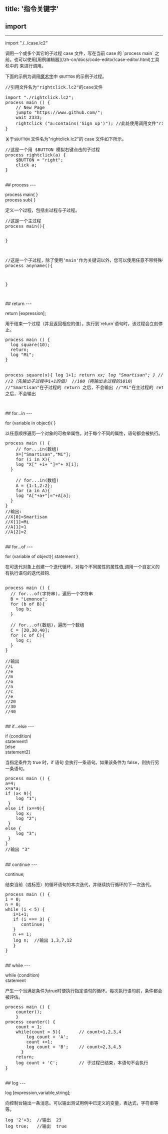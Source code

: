 title: '指令关键字'
---

## import
---
<p class="alert alert-warning">import "./../case.lc2"</p>
调用一个或多个其它的子过程 case 文件，写在当前 case 的 `process main` 之前。也可以使用[用例编辑器](/zh-cn/docs/code-editor/case-editor.html)工具栏中的 <i class="fa fa-download"></i> 来进行调用。

下面的示例为调用[魔术字](/zh-cn/docs/lemoncase2/magic.html)中 `$BUTTON` 的示例子过程。
<pre class='sublemon'>//引用文件名为"rightclick.lc2"的case文件

import "./rightclick.lc2";
process main () {
	// New Page
	jumpto "https://www.github.com/";
	wait 2333;
	rightclick ("a:contains('Sign up')"); //此处使用调用文件"rightclick.lc2"中的 rightclick() 过程右键 Sign up
}</pre>

关于`$BUTTON` 文件名为"rightclick.lc2"的 case 文件如下所示。

<pre class='sublemon'>
//这是一个用 $BUTTON 模拟右键点击的子过程
process rightclick(a) {
    $BUTTON = "right";
    click a;
}</pre>

<br/>
## process
---
<p class="alert alert-warning">process main{ }<br/>process sub{ }</p>
定义一个过程，包括主过程与子过程。
<pre class='sublemon'>//这是一个主过程
process main(){

}

//这是一个子过程，除了使用‘main'作为关键词以外，您可以使用任意不带特殊符号的字符串来对子过程进行命名。
process anyname(){ 

}</pre>  

<br/>
## return
---
<p class="alert alert-warning">return [expression];</p>
用于结束一个过程（并且返回相应的值）。执行到`return`语句时，该过程会立刻停止。
<pre class='sublemon'>
process main () {
  log square(10);
  return;
  log "Mi";
}

process square(x){
    log 1+1;
    return x*x;
    log "Smartisan";
}
//输出:
//2（先输出子过程中1+1的值）
//100（再输出主过程的10*10）
//"Smartisan"在子过程的 return 之后，不会输出
//"Mi"在主过程的 return 之后，不会输出</pre>

<br/>
## for...in
---
<p class="alert alert-warning">for (variable in object){ }</p>
以任意顺序遍历一个对象的可枚举属性。对于每个不同的属性，语句都会被执行。

<pre class="sublemon">
process main () {
    // for...in(数组)
    X=["Smartisan","Mi"];
    for (i in X){
    log "X[" +i+ "]="+ X[i];
  }
  
    // for...in(数组)
    A = {1:1,2:2};
    for (a in A){
    log "A["+a+"]="+A[a];
  }
}
//输出:
//X[0]=Smartisan
//X[1]=Mi
//A[1]=1
//A[2]=2</pre>

<br/>
## for...of
---
<p class="alert alert-warning">for (variable of object){ statement }</p>
在可迭代对象上创建一个迭代循环，对每个不同属性的属性值,调用一个自定义的有执行语句的迭代挂钩.

<pre class='sublemon'>

process main () {
  // for...of(字符串)，遍历一个字符串
  B = "Lemonce";
  for (b of B){
    log b;
  }
  
  // for...of(数组)，遍历一个数组
  C = [20,30,40];
  for (c of C){
    log c;
  }
}

//输出
//L
//e
//m
//o
//n
//c
//e
//20
//30
//40</pre>

<br/>
## if...else
---
<p class="alert alert-warning">if (condition)<br/>statement1<br/>[else<br/>statement2]</p>
当指定条件为 true 时，if 语句 会执行一条语句。如果该条件为 false，则执行另一条语句。

<pre class='sublemon'>
process main () {
a=4;
x=a*a;
if (x< 9){
    log "1";
 }
else if (x==9){
    log x;
    log "2";
 }
else {
    log "3";
 }
}
//输出 "3"</pre>

<br/>
## continue
---
<p class="alert alert-warning">continue;</p>
结束当前（或标签）的循环语句的本次迭代，并继续执行循环的下一次迭代。

<pre class='sublemon'>
process main () {
i = 0;
n = 0;
while (i < 5) {
   i=i+1;
   if (i === 3) {
      continue;
   }
   n += i;
   log n;  //输出 1,3,7,12
   }
}</pre>

<br/>
## while
---
<p class="alert alert-warning">while (condition)<br/> statement</p>
产生一个当满足条件为true时便执行指定语句的循环。每次执行语句前，条件都会被评估。
<pre class='sublemon'>
process main () {
	counter();   
	}  
process counter() {
	count = 1;
	while(count < 5){	    // count=1,2,3,4
		log count + 'A';
		count +=1;
		log count + 'B';    // count=2,3,4,5
      }
	return;
    log count + 'C';        // 子过程已结束，本语句不会执行      
}</pre>

<br/>
## log
---
<p class="alert alert-warning">log [expression,variable,string];</p>
向控制台输出一条消息。可以输出测试用例中已定义的变量，表达式，字符串等等。

<pre class='sublemon'>
log '2'+3;	//输出  23
log true;	//输出  true</pre>
